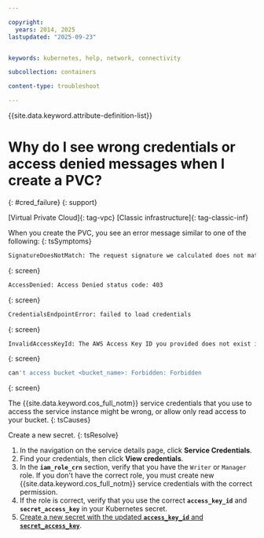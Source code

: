 ```yaml
---

copyright: 
  years: 2014, 2025
lastupdated: "2025-09-23"


keywords: kubernetes, help, network, connectivity

subcollection: containers

content-type: troubleshoot

---
```



{{site.data.keyword.attribute-definition-list}}





# Why do I see wrong credentials or access denied messages when I create a PVC?
{: #cred_failure}
{: support}

[Virtual Private Cloud]{: tag-vpc} [Classic infrastructure]{: tag-classic-inf}




When you create the PVC, you see an error message similar to one of the following:
{: tsSymptoms}

```sh
SignatureDoesNotMatch: The request signature we calculated does not match the signature you provided. Check your AWS Secret Access Key and signing method. For more information, see REST Authentication and SOAP Authentication for details.
```
{: screen}

```sh
AccessDenied: Access Denied status code: 403
```
{: screen}

```sh
CredentialsEndpointError: failed to load credentials
```
{: screen}

```sh
InvalidAccessKeyId: The AWS Access Key ID you provided does not exist in our records`
```
{: screen}

```sh
can't access bucket <bucket_name>: Forbidden: Forbidden
```
{: screen}



The {{site.data.keyword.cos_full_notm}} service credentials that you use to access the service instance might be wrong, or allow only read access to your bucket.
{: tsCauses}


Create a new secret.
{: tsResolve}

1. In the navigation on the service details page, click **Service Credentials**.
2. Find your credentials, then click **View credentials**.
3. In the **`iam_role_crn`** section, verify that you have the `Writer` or `Manager` role. If you don't have the correct role, you must create new {{site.data.keyword.cos_full_notm}} service credentials with the correct permission.
4. If the role is correct, verify that you use the correct **`access_key_id`** and **`secret_access_key`** in your Kubernetes secret.
5. [Create a new secret with the updated **`access_key_id`** and **`secret_access_key`**](/docs/containers?topic=containers-storage-cos-understand#create_cos_secret).
